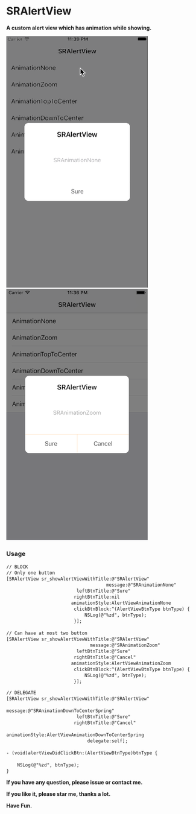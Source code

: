 # SRAlertView
**A custom alert view which has animation while showing.**

![image](./show.gif)
![image](./show.png)

### Usage

````objc
// BLOCK
// Only one button
[SRAlertView sr_showAlertViewWithTitle:@"SRAlertView"       
									 message:@"SRAnimationNone"
                          leftBtnTitle:@"Sure"
                         rightBtnTitle:nil
                        animationStyle:AlertViewAnimationNone
                         clickBtnBlock:^(AlertViewBtnType btnType) {
                             NSLog(@"%zd", btnType);
                         }];

// Can have at most two button
[SRAlertView sr_showAlertViewWithTitle:@"SRAlertView"
                               message:@"SRAnimationZoom"
                          leftBtnTitle:@"Sure"
                         rightBtnTitle:@"Cancel"
                        animationStyle:AlertViewAnimationZoom
                         clickBtnBlock:^(AlertViewBtnType btnType) {
                             NSLog(@"%zd", btnType);
                         }];
````

````objc
// DELEGATE
[SRAlertView sr_showAlertViewWithTitle:@"SRAlertView"
                               message:@"SRAnimationDownToCenterSpring"
                          leftBtnTitle:@"Sure"
                         rightBtnTitle:@"Cancel"
                        animationStyle:AlertViewAnimationDownToCenterSpring
                              delegate:self];
                                      
- (void)alertViewDidClickBtn:(AlertViewBtnType)btnType {
    
    NSLog(@"%zd", btnType);
}
````

**If you have any question, please issue or contact me.**

**If you like it, please star me, thanks a lot.**

**Have Fun.**

